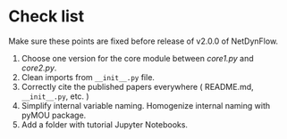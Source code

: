 # Check list 

Make sure these points are fixed before release of v2.0.0 of NetDynFlow.

1. Choose one version for the core module between *core1.py* and *core2.py*.
2. Clean imports from `__init__.py` file.
3. Correctly cite the published papers everywhere ( README.md, `__init__.py`, etc. )
4. Simplify internal variable naming. Homogenize internal naming with pyMOU package.
5. Add a folder with tutorial Jupyter Notebooks.




